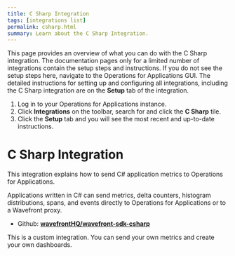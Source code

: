 ```yaml
---
title: C Sharp Integration
tags: [integrations list]
permalink: csharp.html
summary: Learn about the C Sharp Integration.
---
```


This page provides an overview of what you can do with the C Sharp integration. The documentation pages only for a limited number of integrations contain the setup steps and instructions. If you do not see the setup steps here, navigate to the Operations for Applications GUI. The detailed instructions for setting up and configuring all integrations, including the C Sharp integration are on the **Setup** tab of the integration.

1. Log in to your Operations for Applications instance. 
2. Click **Integrations** on the toolbar, search for and click the **C Sharp** tile. 
3. Click the **Setup** tab and you will see the most recent and up-to-date instructions.

# C Sharp Integration

This integration explains how to send C# application metrics to Operations for Applications.

Applications written in C# can send metrics, delta counters, histogram distributions, spans, and events directly to Operations for Applications or to a Wavefront proxy.

- Github: **[wavefrontHQ/wavefront-sdk-csharp](https://github.com/wavefrontHQ/wavefront-sdk-csharp)**

This is a custom integration. You can send your own metrics and create your own dashboards.



